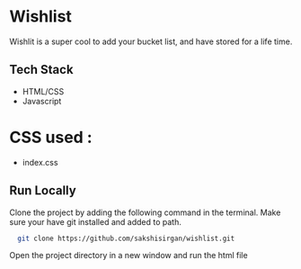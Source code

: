 
# Wishlist

Wishlit is a super cool to add your bucket list, and have stored for a life time.


## Tech Stack

- HTML/CSS
- Javascript

# CSS used : 
- index.css


## Run Locally

Clone the project by adding the following command in the terminal.
Make sure your have git installed and added to path.

```bash
  git clone https://github.com/sakshisirgan/wishlist.git
```

Open the project directory in a new window and run the html file


